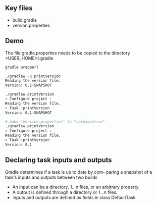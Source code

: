 ## Key files

- build.gradle
- version.properties

## Demo

The file gradle.properties needs to be copied to the directory <USER_HOME>/.gradle

```bash
gradle wrapper7

./gradlew -q printVersion
Reading the version file.
Version: 0.1-SNAPSHOT

./gradlew printVersion 
> Configure project :
Reading the version file.
> Task :printVersion
Version: 0.1-SNAPSHOT

# make "version.properties" to "release=true"
./gradlew printVersion
> Configure project :
Reading the version file.
> Task :printVersion
Version: 0.1
```

## Declaring task inputs and outputs

Gradle determines if a task is up to date by com- paring a snapshot of a task’s inputs and outputs between two builds

- An input can be a directory, 1...n files, or an arbitrary property. 
- A output is defined through a directory or 1...n files.
- Inputs and outputs are defined as fields in class DefaultTask
